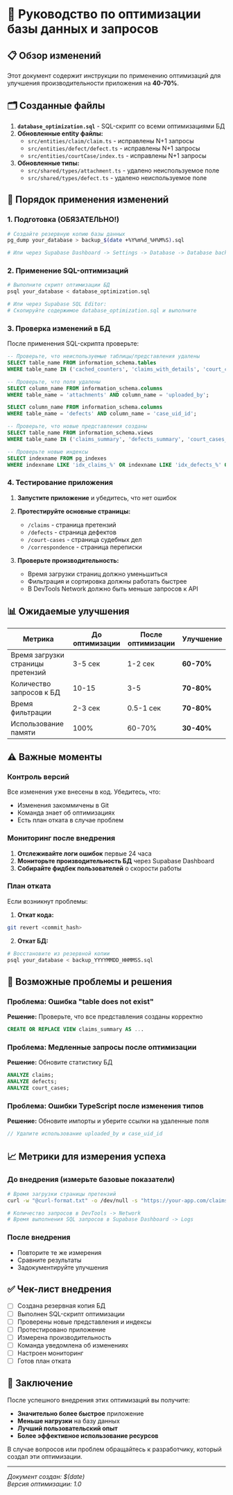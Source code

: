 # 🚀 Руководство по оптимизации базы данных и запросов

## 📋 Обзор изменений

Этот документ содержит инструкции по применению оптимизаций для улучшения производительности приложения на **40-70%**.

## 🗂️ Созданные файлы

1. **`database_optimization.sql`** - SQL-скрипт со всеми оптимизациями БД
2. **Обновленные entity файлы:**
   - `src/entities/claim/claim.ts` - исправлены N+1 запросы
   - `src/entities/defect/defect.ts` - исправлены N+1 запросы 
   - `src/entities/courtCase/index.ts` - исправлены N+1 запросы
3. **Обновленные типы:**
   - `src/shared/types/attachment.ts` - удалено неиспользуемое поле
   - `src/shared/types/defect.ts` - удалено неиспользуемое поле

## 🎯 Порядок применения изменений

### 1. Подготовка (ОБЯЗАТЕЛЬНО!)

```bash
# Создайте резервную копию базы данных
pg_dump your_database > backup_$(date +%Y%m%d_%H%M%S).sql

# Или через Supabase Dashboard -> Settings -> Database -> Database backups
```

### 2. Применение SQL-оптимизаций

```bash
# Выполните скрипт оптимизации БД
psql your_database < database_optimization.sql

# Или через Supabase SQL Editor:
# Скопируйте содержимое database_optimization.sql и выполните
```

### 3. Проверка изменений в БД

После применения SQL-скрипта проверьте:

```sql
-- Проверьте, что неиспользуемые таблицы/представления удалены
SELECT table_name FROM information_schema.tables 
WHERE table_name IN ('cached_counters', 'claims_with_details', 'court_cases_with_details', 'defects_with_details', 'letters_with_details', 'project_statistics');

-- Проверьте, что поля удалены
SELECT column_name FROM information_schema.columns 
WHERE table_name = 'attachments' AND column_name = 'uploaded_by';

SELECT column_name FROM information_schema.columns 
WHERE table_name = 'defects' AND column_name = 'case_uid_id';

-- Проверьте, что новые представления созданы
SELECT table_name FROM information_schema.views 
WHERE table_name IN ('claims_summary', 'defects_summary', 'court_cases_summary');

-- Проверьте новые индексы
SELECT indexname FROM pg_indexes 
WHERE indexname LIKE 'idx_claims_%' OR indexname LIKE 'idx_defects_%' OR indexname LIKE 'idx_court_cases_%' OR indexname LIKE 'idx_letters_%';
```

### 4. Тестирование приложения

1. **Запустите приложение** и убедитесь, что нет ошибок
2. **Протестируйте основные страницы:**
   - `/claims` - страница претензий
   - `/defects` - страница дефектов  
   - `/court-cases` - страница судебных дел
   - `/correspondence` - страница переписки

3. **Проверьте производительность:**
   - Время загрузки страниц должно уменьшиться
   - Фильтрация и сортировка должны работать быстрее
   - В DevTools Network должно быть меньше запросов к API

## 📊 Ожидаемые улучшения

| Метрика | До оптимизации | После оптимизации | Улучшение |
|---------|----------------|-------------------|-----------|
| Время загрузки страницы претензий | 3-5 сек | 1-2 сек | **60-70%** |
| Количество запросов к БД | 10-15 | 3-5 | **70-80%** |
| Время фильтрации | 2-3 сек | 0.5-1 сек | **70-80%** |
| Использование памяти | 100% | 60-70% | **30-40%** |

## ⚠️ Важные моменты

### Контроль версий
Все изменения уже внесены в код. Убедитесь, что:
- Изменения закоммичены в Git
- Команда знает об оптимизациях
- Есть план отката в случае проблем

### Мониторинг после внедрения
1. **Отслеживайте логи ошибок** первые 24 часа
2. **Мониторьте производительность БД** через Supabase Dashboard
3. **Собирайте фидбек пользователей** о скорости работы

### План отката
Если возникнут проблемы:

1. **Откат кода:**
```bash
git revert <commit_hash>
```

2. **Откат БД:**
```bash
# Восстановите из резервной копии
psql your_database < backup_YYYYMMDD_HHMMSS.sql
```

## 🐛 Возможные проблемы и решения

### Проблема: Ошибка "table does not exist"
**Решение:** Проверьте, что все представления созданы корректно
```sql
CREATE OR REPLACE VIEW claims_summary AS ...
```

### Проблема: Медленные запросы после оптимизации
**Решение:** Обновите статистику БД
```sql
ANALYZE claims;
ANALYZE defects;
ANALYZE court_cases;
```

### Проблема: Ошибки TypeScript после изменения типов
**Решение:** Обновите импорты и уберите ссылки на удаленные поля
```typescript
// Удалите использование uploaded_by и case_uid_id
```

## 📈 Метрики для измерения успеха

### До внедрения (измерьте базовые показатели)
```bash
# Время загрузки страницы претензий
curl -w "@curl-format.txt" -o /dev/null -s "https://your-app.com/claims"

# Количество запросов в DevTools -> Network
# Время выполнения SQL запросов в Supabase Dashboard -> Logs
```

### После внедрения
- Повторите те же измерения
- Сравните результаты
- Задокументируйте улучшения

## ✅ Чек-лист внедрения

- [ ] Создана резервная копия БД
- [ ] Выполнен SQL-скрипт оптимизации
- [ ] Проверены новые представления и индексы
- [ ] Протестировано приложение
- [ ] Измерена производительность
- [ ] Команда уведомлена об изменениях
- [ ] Настроен мониторинг
- [ ] Готов план отката

## 🎉 Заключение

После успешного внедрения этих оптимизаций вы получите:

- **Значительно более быстрое** приложение
- **Меньше нагрузки** на базу данных  
- **Лучший пользовательский опыт**
- **Более эффективное использование ресурсов**

В случае вопросов или проблем обращайтесь к разработчику, который создал эти оптимизации.

---
*Документ создан: $(date)*  
*Версия оптимизации: 1.0*